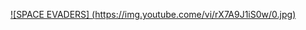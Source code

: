 [![SPACE EVADERS] (https://img.youtube.come/vi/rX7A9J1iS0w/0.jpg)](https://www.youtube.com/watch?v=rX7A9J1iS0w)